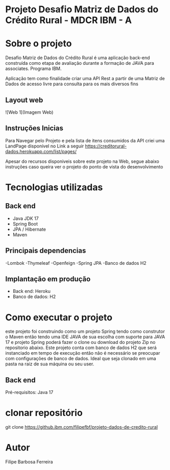 # Projeto Desafio Matriz de Dados do Crédito Rural - MDCR IBM - A
# Sobre o projeto

Desafio Matriz de Dados do Crédito Rural é uma aplicação back-end 
construída como etapa de avaliação durante a formação de JAVA para associates. Programa IBM.

Aplicação tem como finalidade criar uma API Rest a partir de uma 
Matriz de Dados de acesso livre para consulta para os mais diversos fins

## Layout web
![Web 1](Imagem Web)

## Instruções Inicias
Para Navegar pelo Projeto e pela lista de itens consumidos da API criei 
uma LandPage disponível no Link a seguir
https://creditorural-dados.herokuapp.com/list/pages/

Apesar do recursos disponiveis sobre este projeto na Web, 
segue abaixo instruções caso queira ver o projeto do ponto de vista do desenvolvimento

# Tecnologias utilizadas


## Back end
- Java JDK 17
- Spring Boot
- JPA / Hibernate
- Maven

## Principais dependencias
-Lombok
-Thymeleaf
-Openfeign
-Spring JPA
-Banco de dados H2

## Implantação em produção
- Back end: Heroku
- Banco de dados: H2

# Como executar o projeto
este projeto foi construindo como um projeto Spring tendo como construtor o Maven
então tendo uma IDE JAVA de sua escolha com suporte para JAVA 17 e projeto Spring poderá 
fazer o clone ou download do projeto Zip no repositorio abaixo.
Este projeto conta com banco de dados H2 que será instanciado em tempo de execução
então não é necessário se preocupar com configurações de banco de dados.
Ideal que seja clonado em uma pasta na raiz de sua máquina ou seu user.

## Back end
Pré-requisitos: Java 17

# clonar repositório
git clone https://github.ibm.com/filipefbf/projeto-dados-de-credito-rural

# Autor
Filipe Barbosa Ferreira
